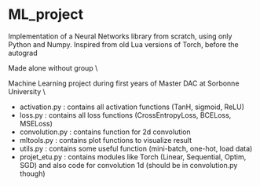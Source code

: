 # ML_project
Implementation of a Neural Networks library from scratch, using only Python and Numpy. Inspired from old Lua versions of Torch, before the autograd 

Made alone without group \

Machine Learning project during  first years of Master DAC at Sorbonne University \

- activation.py : contains all activation functions (TanH, sigmoid, ReLU)
- loss.py : contains all loss functions (CrossEntropyLoss, BCELoss, MSELoss)
- convolution.py : contains function for 2d convolution
- mltools.py : contains plot functions to visualize result
- utils.py : contains some useful function (mini-batch, one-hot, load data)
- projet_etu.py : contains  modules like Torch  (Linear, Sequential, Optim, SGD) and also code for convolution 1d (should be in convolution.py though)
